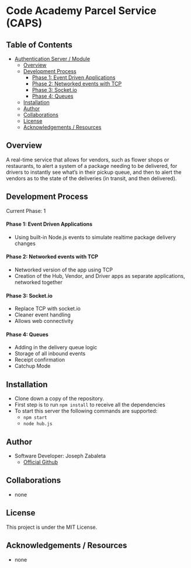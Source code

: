 # Code Academy Parcel Service (CAPS)

## Table of Contents
- [Authentication Server / Module](#authentication-server-/-module)
    - [Overview](#overview)
    - [Development Process](#development-process)
        - [Phase 1: Event Driven Applications](#phase-1-event-driven-applications)
        - [Phase 2: Networked events with TCP](#phase-2-networked-events-with-tcp)
        - [Phase 3: Socket.io](#phase-3-socket.io)
        - [Phase 4: Queues](#phase-4-queues)
    - [Installation](#installation)
    - [Author](#author)
    - [Collaborations](#collaborations)
    - [License](#license)
    - [Acknowledgements / Resources](#acknowledgements-/-resources)

## Overview
A real-time service that allows for vendors, such as flower shops or restaurants, to alert a system of a package needing to be delivered, for drivers to instantly see what’s in their pickup queue, and then to alert the vendors as to the state of the deliveries (in transit, and then delivered).


## Development Process
Current Phase: 1

#### Phase 1: Event Driven Applications
- Using built-in Node.js events to simulate realtime package delivery changes

#### Phase 2: Networked events with TCP
- Networked version of the app using TCP
- Creation of the Hub, Vendor, and Driver apps as separate applications, networked together

#### Phase 3: Socket.io
- Replace TCP with socket.io
- Cleaner event handling
- Allows web connectivity

#### Phase 4: Queues
- Adding in the delivery queue logic
- Storage of all inbound events
- Receipt confirmation
- Catchup Mode

## Installation
- Clone down a copy of the repository.
- First step is to run `npm install` to receive all the dependencies
- To start this server the following commands are supported:
    - `npm start`
    - `node hub.js`

## Author
- Software Developer: Joseph Zabaleta
  - [Official Github](https://github.com/joseph-zabaleta)

## Collaborations
- none

## License
This project is under the MIT License.

## Acknowledgements / Resources
- none
